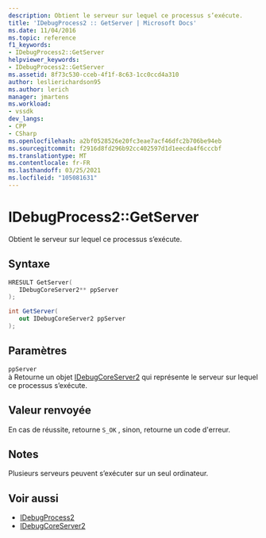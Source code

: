 ```yaml
---
description: Obtient le serveur sur lequel ce processus s’exécute.
title: 'IDebugProcess2 :: GetServer | Microsoft Docs'
ms.date: 11/04/2016
ms.topic: reference
f1_keywords:
- IDebugProcess2::GetServer
helpviewer_keywords:
- IDebugProcess2::GetServer
ms.assetid: 8f73c530-cceb-4f1f-8c63-1cc0ccd4a310
author: leslierichardson95
ms.author: lerich
manager: jmartens
ms.workload:
- vssdk
dev_langs:
- CPP
- CSharp
ms.openlocfilehash: a2bf0528526e20fc3eae7acf46dfc2b706be94eb
ms.sourcegitcommit: f2916d8fd296b92cc402597d1d1eecda4f6cccbf
ms.translationtype: MT
ms.contentlocale: fr-FR
ms.lasthandoff: 03/25/2021
ms.locfileid: "105081631"
---
```

# <a name="idebugprocess2getserver"></a>IDebugProcess2::GetServer
Obtient le serveur sur lequel ce processus s’exécute.

## <a name="syntax"></a>Syntaxe

```cpp
HRESULT GetServer( 
   IDebugCoreServer2** ppServer
);
```

```csharp
int GetServer( 
   out IDebugCoreServer2 ppServer
);
```

## <a name="parameters"></a>Paramètres
`ppServer`\
à Retourne un objet [IDebugCoreServer2](../../../extensibility/debugger/reference/idebugcoreserver2.md) qui représente le serveur sur lequel ce processus s’exécute.

## <a name="return-value"></a>Valeur renvoyée
 En cas de réussite, retourne `S_OK` , sinon, retourne un code d'erreur.

## <a name="remarks"></a>Notes
 Plusieurs serveurs peuvent s’exécuter sur un seul ordinateur.

## <a name="see-also"></a>Voir aussi
- [IDebugProcess2](../../../extensibility/debugger/reference/idebugprocess2.md)
- [IDebugCoreServer2](../../../extensibility/debugger/reference/idebugcoreserver2.md)
